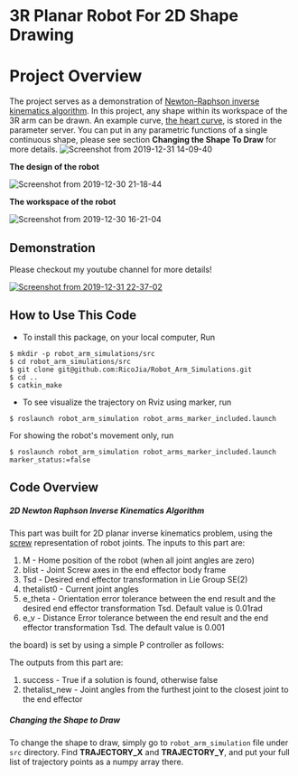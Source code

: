 # 3R Planar Robot For 2D Shape Drawing 
# Project Overview
The project serves as a demonstration of [Newton-Raphson inverse kinematics algorithm](https://en.wikipedia.org/wiki/Newton%27s_method). In this project, any shape within its workspace of the 3R arm can be drawn. An example curve, [the heart curve](http://mathworld.wolfram.com/HeartCurve.html), is stored in the parameter server. You can put in any parametric functions
of a single continuous shape, please see section **Changing the Shape To Draw** for more details.
![Screenshot from 2019-12-31 14-09-40](https://user-images.githubusercontent.com/39393023/71637676-7efe9800-2c0e-11ea-93e2-1d50e41b6b7a.png)


**The design of the robot**

![Screenshot from 2019-12-30 21-18-44](https://user-images.githubusercontent.com/39393023/71608911-0c2be900-2b4a-11ea-8b23-0e264bd6ae2c.png)


**The workspace of the robot**


![Screenshot from 2019-12-30 16-21-04](https://user-images.githubusercontent.com/39393023/71603023-952e2a80-2b20-11ea-8494-e804d4c4b106.png)


## Demonstration
Please checkout my youtube channel for more details!

[![Screenshot from 2019-12-31 22-37-02](https://user-images.githubusercontent.com/39393023/71638164-20411a80-2c1e-11ea-85ce-6b6454e343a2.png)](https://youtu.be/TwYZKQe96Wo)


## How to Use This Code
- To install this package, on your local computer, Run 
```
$ mkdir -p robot_arm_simulations/src
$ cd robot_arm_simulations/src
$ git clone git@github.com:RicoJia/Robot_Arm_Simulations.git
$ cd ..
$ catkin_make 
```
-  To see visualize the trajectory on Rviz using marker, run

```
$ roslaunch robot_arm_simulation robot_arms_marker_included.launch
```

For showing the robot's movement only, run
```
$ roslaunch robot_arm_simulation robot_arms_marker_included.launch marker_status:=false
```


## Code Overview
##### 2D Newton Raphson Inverse Kinematics Algorithm

This part was built for 2D planar inverse kinematics problem, using the [screw](https://en.wikipedia.org/wiki/Screw_theory) representation of robot joints. 
The inputs to this part are:
1. M - Home position of the robot (when all joint angles are zero)
2. blist - Joint Screw axes in the end effector body frame
3. Tsd - Desired end effector transformation in Lie Group SE(2)
4. thetalist0 - Current joint angles
5. e_theta - Orientation error tolerance between the end result and the desired end effector transformation Tsd. Default value is 0.01rad
6. e_v - Distance Error tolerance between the end result and the end effector transformation Tsd. The default value is 0.001

 the board) is set by using a simple P controller as follows:

The outputs from this part are:
1. success - True if a solution is found, otherwise false
2. thetalist_new - Joint angles from the furthest joint to the closest joint to the end effector

##### Changing the Shape to Draw

To change the shape to draw, simply go to ```robot_arm_simulation``` file under
```src``` directory. Find **TRAJECTORY_X** and **TRAJECTORY_Y**, and put your full list of trajectory
points as a numpy array there. 
